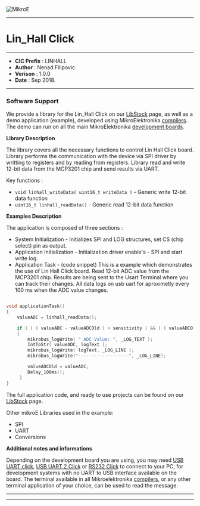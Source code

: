 ![MikroE](http://www.mikroe.com/img/designs/beta/logo_small.png)

---

# Lin_Hall Click

---

- **CIC Prefix**  : LINHALL
- **Author**      : Nenad Filipovic
- **Verison**     : 1.0.0
- **Date**        : Sep 2018.

---

### Software Support

We provide a library for the Lin_Hall Click on our [LibStock](https://libstock.mikroe.com/projects/view/1083/lin-hall-click-example) 
page, as well as a demo application (example), developed using MikroElektronika 
[compilers](http://shop.mikroe.com/compilers). The demo can run on all the main 
MikroElektronika [development boards](http://shop.mikroe.com/development-boards).

**Library Description**

The library covers all the necessary functions to control Lin Hall Click board. 
Library performs the communication with the device via SPI driver by writting to registers and by reading from registers.
Library read and write 12-bit data from the MCP3201 chip
and send results via UART.

Key functions :

- ``` void linhall_writeData( uint16_t writeData ) ``` - Generic write 12-bit data function
- ``` uint16_t linhall_readData() ``` - Generic read 12-bit data function

**Examples Description**

The application is composed of three sections :

- System Initialization - Initializes SPI and LOG structures, set CS (chip select) pin as output.
- Application Initialization - Initialization driver enable's - SPI and start write log.
- Application Task - (code snippet) This is a example which demonstrates the use of Lin Hall Click board.
     Read 12-bit ADC value from the MCP3201 chip.
     Results are being sent to the Usart Terminal where you can track their changes.
     All data logs on usb uart for aproximetly every 100 ms when the ADC value changes.


```.c

void applicationTask()
{
    valueADC = linhall_readData();

    if ( ( ( valueADC - valueADCOld ) > sensitivity ) && ( ( valueADCOld - valueADC ) > sensitivity ) )
    {
        mikrobus_logWrite( " ADC Value: ", _LOG_TEXT );
        IntToStr( valueADC, logText );
        mikrobus_logWrite( logText, _LOG_LINE );
        mikrobus_logWrite("-------------------", _LOG_LINE);

        valueADCOld = valueADC;
        Delay_100ms();
     }
}

```



The full application code, and ready to use projects can be found on our 
[LibStock](https://libstock.mikroe.com/projects/view/1083/lin-hall-click-example) page.

Other mikroE Libraries used in the example:

- SPI
- UART
- Conversions

**Additional notes and informations**

Depending on the development board you are using, you may need 
[USB UART click](http://shop.mikroe.com/usb-uart-click), 
[USB UART 2 Click](http://shop.mikroe.com/usb-uart-2-click) or 
[RS232 Click](http://shop.mikroe.com/rs232-click) to connect to your PC, for 
development systems with no UART to USB interface available on the board. The 
terminal available in all Mikroelektronika 
[compilers](http://shop.mikroe.com/compilers), or any other terminal application 
of your choice, can be used to read the message.

---
---
